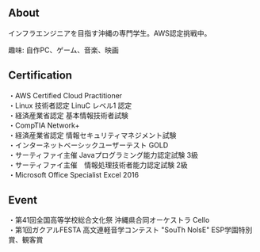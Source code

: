 ## About
インフラエンジニアを目指す沖縄の専門学生。AWS認定挑戦中。  

趣味: 自作PC、ゲーム、音楽、映画  

## Certification
・AWS Certified Cloud Practitioner  
・Linux 技術者認定 LinuC レベル1 認定  
・経済産業省認定 基本情報技術者試験  
・CompTIA Network+  
・経済産業省認定 情報セキュリティマネジメント試験  
・インターネットベーシックユーザーテスト GOLD  
・サーティファイ主催 Javaプログラミング能力認定試験 3級  
・サーティファイ主催　情報処理技術者能力認定試験 2級  
・Microsoft Office Specialist Excel 2016  


## Event
・第41回全国高等学校総合文化祭 沖縄県合同オーケストラ Cello  
・第1回ガクアルFESTA 高文連軽音学コンテスト "SouTh NolsE" ESP学園特別賞、観客賞  


<!--
**rockyx2000/rockyx2000** is a ✨ _special_ ✨ repository because its `README.md` (this file) appears on your GitHub profile.

Here are some ideas to get you started:

- 🔭 I’m currently working on ...
- 🌱 I’m currently learning ...
- 👯 I’m looking to collaborate on ...
- 🤔 I’m looking for help with ...
- 💬 Ask me about ...
- 📫 How to reach me: ...
- 😄 Pronouns: ...
- ⚡ Fun fact: ...
-->
